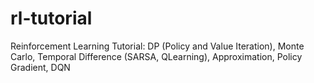 # rl-tutorial
Reinforcement Learning Tutorial: DP (Policy and Value Iteration), Monte Carlo, Temporal Difference (SARSA, QLearning), Approximation, Policy Gradient, DQN
